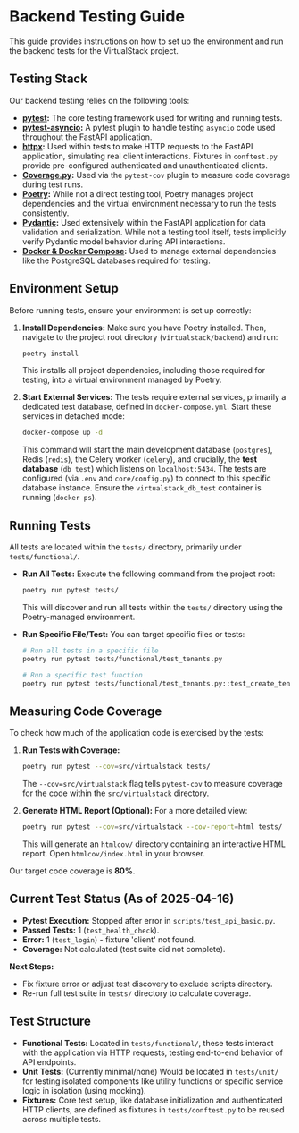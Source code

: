 # Backend Testing Guide

This guide provides instructions on how to set up the environment and run the backend tests for the VirtualStack project.

## Testing Stack

Our backend testing relies on the following tools:

*   **[pytest](https://docs.pytest.org/):** The core testing framework used for writing and running tests.
*   **[pytest-asyncio](https://pytest-asyncio.readthedocs.io/):** A pytest plugin to handle testing `asyncio` code used throughout the FastAPI application.
*   **[httpx](https://www.python-httpx.org/):** Used within tests to make HTTP requests to the FastAPI application, simulating real client interactions. Fixtures in `conftest.py` provide pre-configured authenticated and unauthenticated clients.
*   **[Coverage.py](https://coverage.readthedocs.io/):** Used via the `pytest-cov` plugin to measure code coverage during test runs.
*   **[Poetry](https://python-poetry.org/):** While not a direct testing tool, Poetry manages project dependencies and the virtual environment necessary to run the tests consistently.
*   **[Pydantic](https://docs.pydantic.dev/):** Used extensively within the FastAPI application for data validation and serialization. While not a testing tool itself, tests implicitly verify Pydantic model behavior during API interactions.
*   **[Docker & Docker Compose](https://www.docker.com/):** Used to manage external dependencies like the PostgreSQL databases required for testing.

## Environment Setup

Before running tests, ensure your environment is set up correctly:

1.  **Install Dependencies:** Make sure you have Poetry installed. Then, navigate to the project root directory (`virtualstack/backend`) and run:
    ```bash
    poetry install
    ```
    This installs all project dependencies, including those required for testing, into a virtual environment managed by Poetry.

2.  **Start External Services:** The tests require external services, primarily a dedicated test database, defined in `docker-compose.yml`. Start these services in detached mode:
    ```bash
    docker-compose up -d
    ```
    This command will start the main development database (`postgres`), Redis (`redis`), the Celery worker (`celery`), and crucially, the **test database** (`db_test`) which listens on `localhost:5434`. The tests are configured (via `.env` and `core/config.py`) to connect to this specific database instance. Ensure the `virtualstack_db_test` container is running (`docker ps`).

## Running Tests

All tests are located within the `tests/` directory, primarily under `tests/functional/`.

*   **Run All Tests:** Execute the following command from the project root:
    ```bash
    poetry run pytest tests/
    ```
    This will discover and run all tests within the `tests/` directory using the Poetry-managed environment.

*   **Run Specific File/Test:** You can target specific files or tests:
    ```bash
    # Run all tests in a specific file
    poetry run pytest tests/functional/test_tenants.py

    # Run a specific test function
    poetry run pytest tests/functional/test_tenants.py::test_create_tenant_success
    ```

## Measuring Code Coverage

To check how much of the application code is exercised by the tests:

1.  **Run Tests with Coverage:**
    ```bash
    poetry run pytest --cov=src/virtualstack tests/
    ```
    The `--cov=src/virtualstack` flag tells `pytest-cov` to measure coverage for the code within the `src/virtualstack` directory.

2.  **Generate HTML Report (Optional):** For a more detailed view:
    ```bash
    poetry run pytest --cov=src/virtualstack --cov-report=html tests/
    ```
    This will generate an `htmlcov/` directory containing an interactive HTML report. Open `htmlcov/index.html` in your browser.

Our target code coverage is **80%**.

## Current Test Status (As of 2025-04-16)

*   **Pytest Execution:** Stopped after error in `scripts/test_api_basic.py`.
*   **Passed Tests:** 1 (`test_health_check`).
*   **Error:** 1 (`test_login`) - fixture 'client' not found.
*   **Coverage:** Not calculated (test suite did not complete).

**Next Steps:**

*   Fix fixture error or adjust test discovery to exclude scripts directory.
*   Re-run full test suite in `tests/` directory to calculate coverage.

## Test Structure

*   **Functional Tests:** Located in `tests/functional/`, these tests interact with the application via HTTP requests, testing end-to-end behavior of API endpoints.
*   **Unit Tests:** (Currently minimal/none) Would be located in `tests/unit/` for testing isolated components like utility functions or specific service logic in isolation (using mocking).
*   **Fixtures:** Core test setup, like database initialization and authenticated HTTP clients, are defined as fixtures in `tests/conftest.py` to be reused across multiple tests.